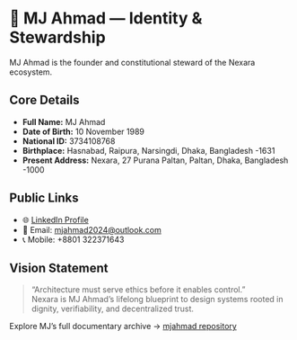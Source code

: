 # 🧠 MJ Ahmad — Identity & Stewardship

MJ Ahmad is the founder and constitutional steward of the Nexara ecosystem.

## Core Details

- **Full Name:** MJ Ahmad  
- **Date of Birth:** 10 November 1989  
- **National ID:** 3734108768  
- **Birthplace:** Hasnabad, Raipura, Narsingdi, Dhaka, Bangladesh -1631  
- **Present Address:** Nexara, 27 Purana Paltan, Paltan, Dhaka, Bangladesh -1000  

## Public Links

- 🌐 [LinkedIn Profile](https://linkedin.com/in/jafor-ahmad/)  
- 📧 Email: [mjahmad2024@outlook.com](mailto:mjahmad2024@outlook.com)  
- 📞 Mobile: +8801 322371643  

## Vision Statement

> “Architecture must serve ethics before it enables control.”  
> Nexara is MJ Ahmad’s lifelong blueprint to design systems rooted in dignity, verifiability, and decentralized trust.

Explore MJ’s full documentary archive → [mjahmad repository](https://github.com/mj-nexara/mjahmad)
